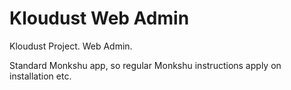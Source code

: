 # Kloudust Web Admin
Kloudust Project. Web Admin.

Standard Monkshu app, so regular Monkshu instructions apply on installation etc.
